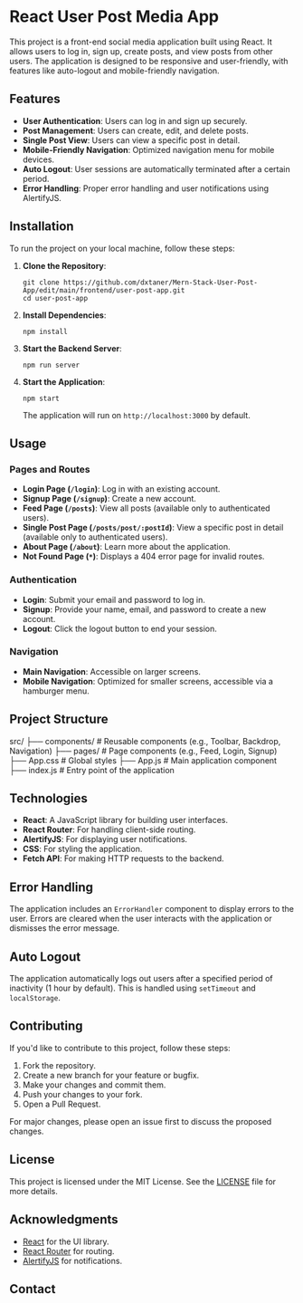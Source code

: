 React User Post Media App
======================

This project is a front-end social media application built using React. It allows users to log in, sign up, create posts, and view posts from other users. The application is designed to be responsive and user-friendly, with features like auto-logout and mobile-friendly navigation.

Features
--------

*   **User Authentication**: Users can log in and sign up securely.
*   **Post Management**: Users can create, edit, and delete posts.
*   **Single Post View**: Users can view a specific post in detail.
*   **Mobile-Friendly Navigation**: Optimized navigation menu for mobile devices.
*   **Auto Logout**: User sessions are automatically terminated after a certain period.
*   **Error Handling**: Proper error handling and user notifications using AlertifyJS.

Installation
------------

To run the project on your local machine, follow these steps:

1.  **Clone the Repository**:
    
        git clone https://github.com/dxtaner/Mern-Stack-User-Post-App/edit/main/frontend/user-post-app.git
        cd user-post-app
    
2.  **Install Dependencies**:
    
        npm install
    
3.  **Start the Backend Server**:
    
        npm run server
    
4.  **Start the Application**:
    
        npm start
    
    The application will run on `http://localhost:3000` by default.
    

Usage
-----

### Pages and Routes

*   **Login Page (`/login`)**: Log in with an existing account.
*   **Signup Page (`/signup`)**: Create a new account.
*   **Feed Page (`/posts`)**: View all posts (available only to authenticated users).
*   **Single Post Page (`/posts/post/:postId`)**: View a specific post in detail (available only to authenticated users).
*   **About Page (`/about`)**: Learn more about the application.
*   **Not Found Page (`*`)**: Displays a 404 error page for invalid routes.

### Authentication

*   **Login**: Submit your email and password to log in.
*   **Signup**: Provide your name, email, and password to create a new account.
*   **Logout**: Click the logout button to end your session.

### Navigation

*   **Main Navigation**: Accessible on larger screens.
*   **Mobile Navigation**: Optimized for smaller screens, accessible via a hamburger menu.

Project Structure
-----------------

src/
├── components/          # Reusable components (e.g., Toolbar, Backdrop, Navigation)
├── pages/               # Page components (e.g., Feed, Login, Signup)
├── App.css              # Global styles
├── App.js               # Main application component
├── index.js             # Entry point of the application
  

Technologies
------------

*   **React**: A JavaScript library for building user interfaces.
*   **React Router**: For handling client-side routing.
*   **AlertifyJS**: For displaying user notifications.
*   **CSS**: For styling the application.
*   **Fetch API**: For making HTTP requests to the backend.

Error Handling
--------------

The application includes an `ErrorHandler` component to display errors to the user. Errors are cleared when the user interacts with the application or dismisses the error message.

Auto Logout
-----------

The application automatically logs out users after a specified period of inactivity (1 hour by default). This is handled using `setTimeout` and `localStorage`.

Contributing
------------

If you'd like to contribute to this project, follow these steps:

1.  Fork the repository.
2.  Create a new branch for your feature or bugfix.
3.  Make your changes and commit them.
4.  Push your changes to your fork.
5.  Open a Pull Request.

For major changes, please open an issue first to discuss the proposed changes.

License
-------

This project is licensed under the MIT License. See the [LICENSE](LICENSE) file for more details.

Acknowledgments
---------------

*   [React](https://reactjs.org/) for the UI library.
*   [React Router](https://reactrouter.com/) for routing.
*   [AlertifyJS](https://alertifyjs.com/) for notifications.

Contact
-------
